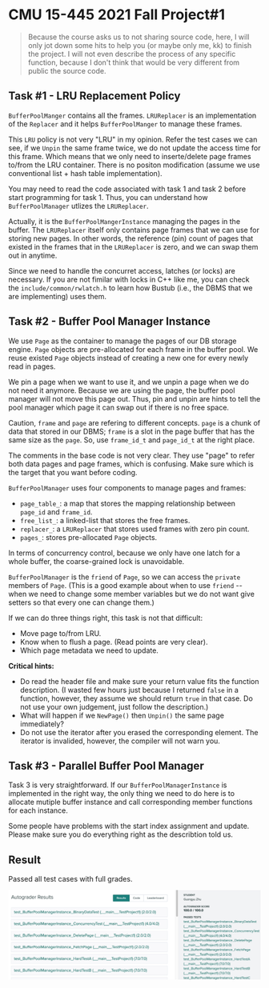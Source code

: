 # CMU 15-445 2021 Fall Project#1


> Because the course asks us to not sharing source code, here, I will only jot down some hits to help you (or maybe only me, kk) to finish the project. I will not even describe the process of any specific function, because I don't think that would be very different from public the source code.

## Task #1 - LRU Replacement Policy
`BufferPoolManger` contains all the frames.
`LRUReplacer` is an implementation of the `Replacer` and it helps `BufferPoolManger` to manage these frames.

This `LRU` policy is not very "LRU" in my opinion. Refer the test cases we can see, if we `Unpin` the same frame twice, we do not update the access time for this frame. Which means that we only need to inserte/delete page frames to/from the LRU container. There is no positon modification (assume we use conventional list + hash table implementation).

You may need to read the code associated with task 1 and task 2 before start programming for task 1. Thus, you can understand how `BufferPoolManager` utlizes the `LRUReplacer`.

Actually, it is the `BufferPoolMangerInstance` managing the pages in the buffer. The `LRUReplacer` itself only contains page frames that we can use for storing new pages.
In other words, the reference (pin) count of pages that existed in the frames that in the `LRUReplacer` is zero, and we can swap them out in anytime.

Since we need to handle the concurret access, latches (or locks) are necessary. If you are not fimilar with locks in C++ like me, you can check the `include/common/rwlatch.h` to learn how Bustub (i.e., the DBMS that we are implementing) uses them.

## Task #2 - Buffer Pool Manager Instance
We use `Page` as the container to manage the pages of our DB storage engine. `Page` objects are pre-allocated for each frame in the buffer pool. We reuse existed `Page` objects instead of creating a new one for every newly read in pages.

We <span class="underline">pin</span> a page when we want to use it, and we <span class="underline">unpin</span> a page when we do not need it anymore. Because we are using the page, the buffer pool manager will not move this page out. Thus, <span class="underline">pin</span> and <span class="underline">unpin</span> are hints to tell the pool manager which page it can swap out if there is no free space.

Caution, `frame` and `page` are refering to different concepts. `page` is a chunk of data that stored in our DBMS; `frame` is a slot in the page buffer that has the same size as the `page`. So, use `frame_id_t` and `page_id_t` at the right place.

The comments in the base code is not very clear. They use "page" to refer both data pages and page frames, which is confusing. Make sure which is the target that you want before coding.

`BufferPoolManager` uses four components to manage pages and frames:

-   `page_table_`: a map that stores the mapping relationship between `page_id` and `frame_id`.
-   `free_list_`: a linked-list that stores the free frames.
-   `replacer_`: a `LRUReplacer` that stores used frames with zero pin count.
-   `pages_`: stores pre-allocated `Page` objects.

In terms of concurrency control, because we only have one latch for a whole buffer, the coarse-grained lock is unavoidable.

`BufferPoolManager` is the `friend` of `Page`, so we can access the `private` members of `Page`. (This is a good example about when to use `friend` -- when we need to change some member variables but we do not want give setters so that every one can change them.)

If we can do three things right, this task is not that difficult:

-   Move page to/from LRU.
-   Know when to flush a page. (Read points are very clear).
-   Which page metadata we need to update.

**Critical hints:**

-   Do read the header file and make sure your return value fits the function description. (I wasted few hours just because I returned `false` in a function, however, they assume we should return `true`  in that case. Do not use your own judgement, just follow the description.)
-   What will happen if we `NewPage()` then `Unpin()` the same page immediately?
-   Do not use the iterator after you erased the corresponding element. The iterator is invalided, however, the compiler will not warn you.

## Task #3 - Parallel Buffer Pool Manager
Task 3 is very straightforward. If our `BufferPoolManagerInstance` is implemented in the right way, the only thing we need to do here is to allocate mutiple buffer instance and call corresponding member functions for each instance.

Some people have problems with the start index assignment and update. Please make sure you do everything right as the describtion told us.

## Result
Passed all test cases with full grades.

![Project#1 grades](https://raw.githubusercontent.com/z1ggy-o/static%5Fresources/main/img/202203142113296.png)

